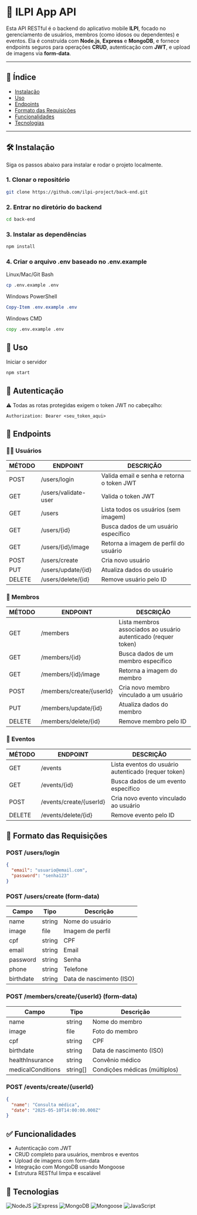 # 📱 ILPI App API

Esta API RESTful é o backend do aplicativo mobile **ILPI**, focado no gerenciamento de usuários, membros (como idosos ou dependentes) e eventos. Ela é construída com **Node.js**, **Express** e **MongoDB**, e fornece endpoints seguros para operações **CRUD**, autenticação com **JWT**, e upload de imagens via **form-data**.

---

## 📑 Índice

- [Instalação](#Instalação)
- [Uso](#uso)
- [Endpoints](#endpoints)
- [Formato das Requisições](#formato-das-requisições)
- [Funcionalidades](#funcionalidades)
- [Tecnologias](#tecnologias)

---

## 🛠️ Instalação

Siga os passos abaixo para instalar e rodar o projeto localmente.

### 1. Clonar o repositório
```bash
git clone https://github.com/ilpi-project/back-end.git
```
### 2. Entrar no diretório do backend
```bash
cd back-end
```
### 3. Instalar as dependências
```bash
npm install
```
### 4. Criar o arquivo .env baseado no .env.example
Linux/Mac/Git Bash
```bash
cp .env.example .env
```
Windows PowerShell
```powershell
Copy-Item .env.example .env
```
Windows CMD
```cmd
copy .env.example .env
```
## 🚀 Uso
Iniciar o servidor
```bash
npm start
```
## 🔐 Autenticação
⚠️ Todas as rotas protegidas exigem o token JWT no cabeçalho:
```console
Authorization: Bearer <seu_token_aqui>
```

## 📡 Endpoints

### 🧑‍💼 Usuários

| MÉTODO | ENDPOINT               | DESCRIÇÃO                                 |
|--------|------------------------|--------------------------------------------|
| POST   | /users/login           | Valida email e senha e retorna o token JWT |
| GET    | /users/validate-user   | Valida o token JWT                         |
| GET    | /users                 | Lista todos os usuários (sem imagem)       |
| GET    | /users/{id}            | Busca dados de um usuário específico       |
| GET    | /users/{id}/image      | Retorna a imagem de perfil do usuário      |
| POST   | /users/create          | Cria novo usuário                          |
| PUT    | /users/update/{id}     | Atualiza dados do usuário                  |
| DELETE | /users/delete/{id}     | Remove usuário pelo ID                     |


### 👥 Membros

| MÉTODO | ENDPOINT                          | DESCRIÇÃO                                      |
|--------|-----------------------------------|------------------------------------------------|
| GET    | /members                          | Lista membros associados ao usuário autenticado (requer token) |
| GET    | /members/{id}                     | Busca dados de um membro específico             |
| GET    | /members/{id}/image               | Retorna a imagem do membro                      |
| POST   | /members/create/{userId}          | Cria novo membro vinculado a um usuário         |
| PUT    | /members/update/{id}              | Atualiza dados do membro                        |
| DELETE | /members/delete/{id}              | Remove membro pelo ID                           |

### 📅 Eventos

| MÉTODO | ENDPOINT                          | DESCRIÇÃO                                      |
|--------|-----------------------------------|------------------------------------------------|
| GET    | /events                           | Lista eventos do usuário autenticado (requer token)           |
| GET    | /events/{id}                      | Busca dados de um evento específico             |
| POST   | /events/create/{userId}           | Cria novo evento vinculado ao usuário           |
| DELETE | /events/delete/{id}               | Remove evento pelo ID                           |

## 🧾 Formato das Requisições

### POST /users/login

```json
{
  "email": "usuario@email.com",
  "password": "senha123"
}
```

### POST /users/create (form-data)

| Campo      | Tipo    | Descrição                                       |
|------------|---------|-------------------------------------------------|
| name       | string  | Nome do usuário                                 |
| image      | file    | Imagem de perfil                                |
| cpf        | string  | CPF                                             |
| email      | string  | Email                                           |
| password   | string  | Senha                                           |
| phone      | string  | Telefone                                        |
| birthdate  | string  | Data de nascimento (ISO)                        |


### POST /members/create/{userId} (form-data)

| Campo            | Tipo      | Descrição                                      |
|------------------|-----------|------------------------------------------------|
| name             | string    | Nome do membro                                 |
| image            | file      | Foto do membro                                 |
| cpf              | string    | CPF                                            |
| birthdate        | string    | Data de nascimento (ISO)                       |
| healthInsurance  | string    | Convênio médico                                |
| medicalConditions | string[]  | Condições médicas (múltiplos)                  |


### POST /events/create/{userId}

```json
{
  "name": "Consulta médica",
  "date": "2025-05-10T14:00:00.000Z"
}
```

## ✅ Funcionalidades

- Autenticação com JWT
- CRUD completo para usuários, membros e eventos
- Upload de imagens com form-data
- Integração com MongoDB usando Mongoose
- Estrutura RESTful limpa e escalável

## 🧰 Tecnologias

![NodeJS](https://img.shields.io/badge/node.js-6DA55F?style=for-the-badge&logo=node.js&logoColor=white)
![Express](https://img.shields.io/badge/express.js-%23404d59.svg?style=for-the-badge&logo=express&logoColor=%2361DAFB)
![MongoDB](https://img.shields.io/badge/MongoDB-%234ea94b.svg?style=for-the-badge&logo=mongodb&logoColor=white)
![Mongoose](https://img.shields.io/badge/mongoose-%2300f.svg?style=for-the-badge&logo=mongoose&logoColor=white)
![JavaScript](https://img.shields.io/badge/JavaScript-F7DF1E?style=for-the-badge&logo=javascript&logoColor=black)
